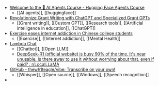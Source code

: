- [Welcome to the 🤗 AI Agents Course - Hugging Face Agents Course](https://huggingface.co/learn/agents-course/unit0/introduction)
	- [[AI agents]], [[huggingface]]
- [Revolutionize Grant Writing with ChatGPT and Specialized Grant GPTs](https://elissamalespina.substack.com/p/revolutionize-grant-writing-with?r=u0wmi)
	- [[Grant writing]], [[Custom GPT]], [[Research tools]], [[Artificial intelligence in education]], [[ChatGPT]]
- [Exercise eases internet addiction in Chinese college students](https://www.psypost.org/exercise-eases-internet-addiction-in-chinese-college-students/#google_vignette)
	- [[Exercise]], [[Internet addiction]], [[Mental Health]]
- [Lambda Chat](https://lambda.chat/)
	- [[Chatbot]], [[Open LLM]]
	- [DeepSeek-R1 (official website) is busy 90% of the time. It's near unusable. Is there away to use it without worrying about that, even if paid? : r/LocalLLaMA](https://www.reddit.com/r/LocalLLaMA/comments/1il27em/deepseekr1_official_website_is_busy_90_of_the/)
- [GitHub - thewh1teagle/vibe: Transcribe on your own!](https://github.com/thewh1teagle/vibe/?tab=readme-ov-file)
	- [[Whisper]], [[Open source]], [[Windows]], [[Speech recognition]]
-